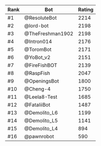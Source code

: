 Rank|Bot|Rating
---|---|---
#1|@ResoluteBot|2214
#2|@lord-bot|2198
#3|@TheFreshman1902|2198
#4|@Intron014|2176
#5|@ToromBot|2171
#6|@YoBot_v2|2151
#7|@FireFishBOT|2139
#8|@RaspFish|2047
#9|@OpeningsBot|1800
#10|@Cheng-4|1750
#11|@Leela8-Test|1685
#12|@FataliiBot|1487
#13|@Demolito_L6|1199
#14|@Demolito_L5|1141
#15|@Demolito_L4|894
#16|@pawnrobot|590
